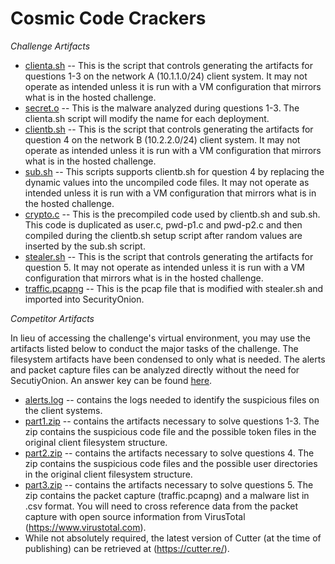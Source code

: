 # Cosmic Code Crackers


_Challenge Artifacts_

- [clienta.sh](./challengeserver/clienta.sh) -- This is the script that controls generating the artifacts for questions 1-3 on the network A (10.1.1.0/24) client system. It may not operate as intended unless it is run with a VM configuration that mirrors what is in the hosted challenge.
- [secret.o](./challengeserver/secret.o) -- This is the malware analyzed during questions 1-3. The clienta.sh script will modify the name for each deployment.
- [clientb.sh](./challengeserver/clientb.sh) -- This is the script that controls generating the artifacts for question 4 on the network B (10.2.2.0/24) client system. It may not operate as intended unless it is run with a VM configuration that mirrors what is in the hosted challenge.
- [sub.sh](./challengeserver/sub.sh) -- This scripts supports clientb.sh for question 4 by replacing the dynamic values into the uncompiled code files. It may not operate as intended unless it is run with a VM configuration that mirrors what is in the hosted challenge.
- [crypto.c](./challengeserver/crypto.c) -- This is the precompiled code used by clientb.sh and sub.sh. This code is duplicated as user.c, pwd-p1.c and pwd-p2.c and then compiled during the clientb.sh setup script after random values are inserted by the sub.sh script.
- [stealer.sh](./challengeserver/stealer.sh) -- This is the script that controls generating the artifacts for question 5. It may not operate as intended unless it is run with a VM configuration that mirrors what is in the hosted challenge.
- [traffic.pcapng](./challengeserver/traffic.pcapng) -- This is the pcap file that is modified with stealer.sh and imported into SecurityOnion.

_Competitor Artifacts_

In lieu of accessing the challenge's virtual environment, you may use the artifacts listed below to conduct the major tasks of the challenge. The filesystem artifacts have been condensed to only what is needed. The alerts and packet capture files can be analyzed directly without the need for SecutiyOnion. An answer key can be found [here](./competitor/answers.md).

- [alerts.log](./competitor/alerts.log) -- contains the logs needed to identify the suspicious files on the client systems.
- [part1.zip](./competitor/part1.zip) -- contains the artifacts necessary to solve questions 1-3. The zip contains the suspicious code file and the possible token files in the original client filesystem structure.
- [part2.zip](./competitor/part2.zip) -- contains the artifacts necessary to solve questions 4. The zip contains the suspicious code files and the possible user directories in the original client filesystem structure.
- [part3.zip](./competitor/part3.zip) -- contains the artifacts necessary to solve questions 5. The zip contains the packet capture (traffic.pcapng) and a malware list in .csv format. You will need to cross reference data from the packet capture with open source information from VirusTotal (https://www.virustotal.com).
- While not absolutely required, the latest version of Cutter (at the time of publishing) can be retrieved at (https://cutter.re/).
